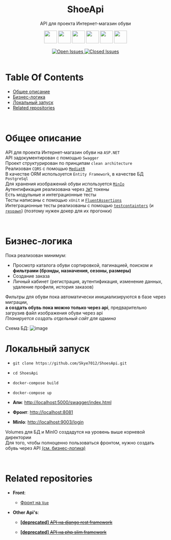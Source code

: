 <p>
    <h1 align="center">ShoeApi</h1>
</p>

<p align="center">
    API для проекта Интернет-магазин обуви
</p>

<p align="center">
  <img src="https://img.shields.io/badge/ASP.NET-purple?style=flat-square"
      height="40">
  <img src="https://img.shields.io/static/v1?label=&message=Entity-Framework&style=flat-square&color=blueviolet"
      height="40">
  <img src="https://img.shields.io/static/v1?label=&message=PostgreSql&style=flat-square&color=1A5276"
      height="40">
  <img src="https://img.shields.io/static/v1?label=&message=MediatR&style=flat-square&color=blue"
      height="40">
  <img src="https://img.shields.io/static/v1?label=&message=JWT&style=flat-square&color=BDB76B"
      height="40">
   <img src="https://img.shields.io/static/v1?label=&message=MinIo&style=flat-square&color=FF0000"
      height="40">
</p>

<div align="center">
  <a href="https://github.com/Skye7012/ShoesApi/issues">
    <img src="https://img.shields.io/github/issues-raw/Skye7012/ShoesApi" alt="Open Issues"/>
  </a>
  <a href="https://github.com/Skye7012/ShoesApi/issues?q=is%3Aissue+is%3Aclosed">
    <img src="https://img.shields.io/github/issues-closed-raw/Skye7012/ShoesApi" alt="Closed Issues"/>
  </a>
</div>

<br>

# Table Of Contents

* [Общее описание](#общее-описание)
* [Бизнес-логика](#бизнес-логика)
* [Локальный запуск](#локальный-запуск)
* [Related repositories](#related-repositories)

<br>

# Общее описание
API для проекта Интернет-магазин обуви на `ASP.NET`  
API задокументирован с помощью `Swagger`  
Проект структурирован по принципам `clean architecture`  
Реализован `CQRS` с помощью [`MediatR`](https://github.com/jbogard/MediatR)  
В качестве ORM используется `Entity Framework`, в качестве БД `PostgreSql`  
Для хранения изображений обуви используется [`MinIo`](https://min.io/)  
Аутентификация реализована через [`JWT`](https://jwt.io/) токены  
Есть модульные и интеграционные тесты  
Тесты написаны с помощью `xUnit` и [`FluentAssertions`](https://github.com/fluentassertions/fluentassertions)  
Интеграционные тесты реализованы с помощью [`testcontainters`](https://github.com/testcontainers/testcontainers-dotnet) (и [`respawn`](https://github.com/jbogard/Respawn)) (поэтому нужен докер для их прогонки)  

<br>

# Бизнес-логика
Пока реализован минимум:
- Просмотр каталога обуви сортировкой, пагинацией, поиском и **фильтрами (брэнды, назначения, сезоны, размеры)**
- Создание заказа
- Личный кабинет (регистрация, аутентификация, изменение данных, удаление профиля, история заказов)

Фильтры для обуви пока автоматически инициализируются в базе через миграции,  
**а создать обувь пока можно только через api**, предварительно загрузив файл изображения обуви через api  
*Планируется создать отдельный сайт для админа*

Схема БД:
![image](https://user-images.githubusercontent.com/86796337/233123377-350b4c6c-8d38-4c2f-99e0-bc1d7e6b0dcf.png)


# Локальный запуск
- `git clone https://github.com/Skye7012/ShoesApi.git`

- `cd ShoesApi`

- `docker-compose build`

- `docker-compose up`

- **Апи**: [http://localhost:5000/swagger/index.html](http://localhost:5000/swagger/index.html)

- **Фронт**: [http://localhost:8081](http://localhost:8081)

- **MinIo**: [http://localhost:9003/login](http://localhost:9003/login)

Volumes для БД и MinIO создадутся на уровень выше корневой директории  
Для того, чтобы полноценно пользоваться фронтом, нужно создать обувь через API [(см. бизнес-логика)](#бизнес-логика)


<br>

# Related repositories

- **Front**:
  
  - [Фронт на `Vue`](https://github.com/Skye7012/shoes-front)

- **Other Api's**:
  
  - [**[deprecated]** ~~API на django rest framework~~](https://github.com/Skye7012/shoes-django-api)
  
  - [**[deprecated]** ~~API на php slim framework~~](https://github.com/Skye7012/shoes-api-slim)
